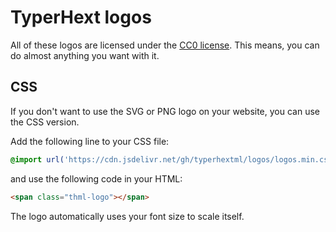# TyperHext logos

All of these logos are licensed under the [CC0 license](LICENSE). This means, you can do almost anything you want with it.

## CSS

If you don't want to use the SVG or PNG logo on your website, you can use the CSS version.

Add the following line to your CSS file:

```css
@import url('https://cdn.jsdelivr.net/gh/typerhextml/logos/logos.min.css');
```

and use the following code in your HTML:

```html
<span class="thml-logo"></span>
```

The logo automatically uses your font size to scale itself.
